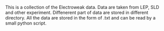 This is a collection of the Electroweak data.
Data are taken from LEP, SLD and other experiment.
Diffenerent part of data are stored in different directory.
All the data are stored in the form of .txt and can be read by a small python script.